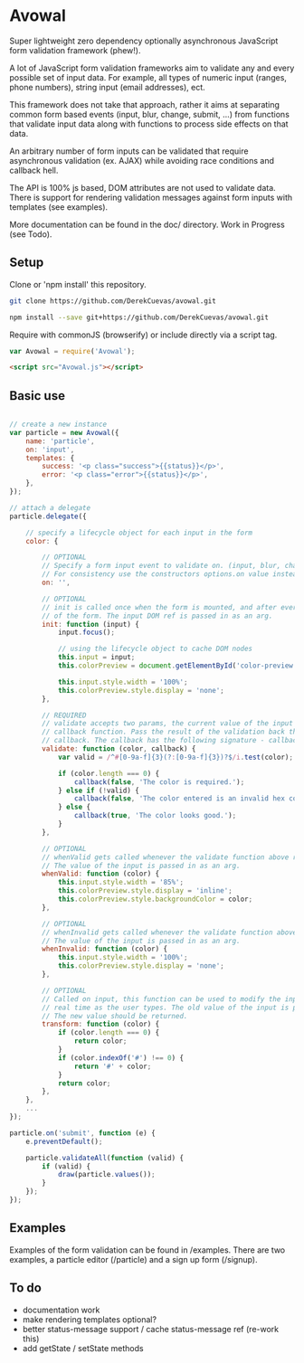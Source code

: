 # Avowal
Super lightweight zero dependency optionally asynchronous JavaScript form validation framework (phew!).

A lot of JavaScript form validation frameworks aim to validate any and every possible set of input data. For example, all types of numeric input (ranges, phone numbers), string input (email addresses), ect.

This framework does not take that approach, rather it aims at separating common form based events (input, blur, change, submit, ...) from functions that validate input data along with functions to process side effects on that data.

An arbitrary number of form inputs can be validated that require asynchronous validation (ex. AJAX) while avoiding race conditions and callback hell.

The API is 100% js based, DOM attributes are not used to validate data. There is support for rendering validation messages against form inputs with templates (see examples).

More documentation can be found in the doc/ directory. Work in Progress (see Todo).

## Setup
Clone or 'npm install' this repository.

```sh
git clone https://github.com/DerekCuevas/avowal.git
```

```sh
npm install --save git+https://github.com/DerekCuevas/avowal.git
```

Require with commonJS (browserify) or include directly via a script tag.

```javascript
var Avowal = require('Avowal');
```

```html
<script src="Avowal.js"></script>
```

## Basic use

```javascript

// create a new instance
var particle = new Avowal({
    name: 'particle',
    on: 'input',
    templates: {
        success: '<p class="success">{{status}}</p>',
        error: '<p class="error">{{status}}</p>',
    },
});

// attach a delegate
particle.delegate({

    // specify a lifecycle object for each input in the form
    color: {

        // OPTIONAL
        // Specify a form input event to validate on. (input, blur, change, ...)
        // For consistency use the constructors options.on value instead.
        on: '',

        // OPTIONAL
        // init is called once when the form is mounted, and after every reset
        // of the form. The input DOM ref is passed in as an arg.
        init: function (input) {
            input.focus();

            // using the lifecycle object to cache DOM nodes
            this.input = input;
            this.colorPreview = document.getElementById('color-preview');

            this.input.style.width = '100%';
            this.colorPreview.style.display = 'none';
        },

        // REQUIRED
        // validate accepts two params, the current value of the input and a
        // callback function. Pass the result of the validation back through the
        // callback. The callback has the following signature - callback(valid, message)
        validate: function (color, callback) {
            var valid = /^#[0-9a-f]{3}(?:[0-9a-f]{3})?$/i.test(color);

            if (color.length === 0) {
                callback(false, 'The color is required.');
            } else if (!valid) {
                callback(false, 'The color entered is an invalid hex color.');
            } else {
                callback(true, 'The color looks good.');
            }
        },

        // OPTIONAL
        // whenValid gets called whenever the validate function above returns true.
        // The value of the input is passed in as an arg.
        whenValid: function (color) {
            this.input.style.width = '85%';
            this.colorPreview.style.display = 'inline';
            this.colorPreview.style.backgroundColor = color;
        },

        // OPTIONAL
        // whenInvalid gets called whenever the validate function above returns false.
        // The value of the input is passed in as an arg.
        whenInvalid: function (color) {
            this.input.style.width = '100%';
            this.colorPreview.style.display = 'none';
        },

        // OPTIONAL
        // Called on input, this function can be used to modify the input
        // real time as the user types. The old value of the input is passed in as an arg.
        // The new value should be returned.
        transform: function (color) {
            if (color.length === 0) {
                return color;
            }
            if (color.indexOf('#') !== 0) {
                return '#' + color;
            }
            return color;
        },
    },
    ...
});

particle.on('submit', function (e) {
    e.preventDefault();

    particle.validateAll(function (valid) {
        if (valid) {
            draw(particle.values());
        }
    });
});
```

## Examples
Examples of the form validation can be found in /examples. There are two examples, a particle editor (/particle) and a sign up form (/signup).

## To do
- documentation work
- make rendering templates optional?
- better status-message support / cache status-message ref (re-work this)
- add getState / setState methods
